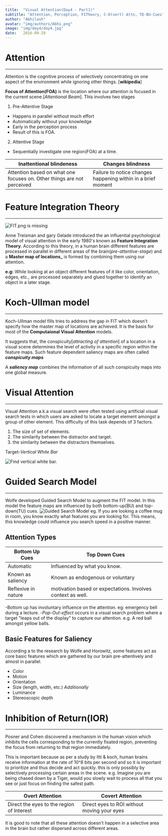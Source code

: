 ```yaml
---
title:  "Visual Attention(Day4 - Part1)"
subtitle: "Attention, Perception, FITheory, C-O(vert) Attn, TD-BU-Cues"
author: "Abhilash"
avatar: "img/authors/Abhi.png"
image: "img/day4/day4.jpg"
date:   2016-09-29
---
```


# Attention
---
Attention is the cognitive process of selectively concentrating on one aspect of the environment while ignoring other things. [__wikipedia__]

__Focus of Attention(FOA)__ is the location where our attention is focused in the current scene.[_Attentional Beam_]. This involves two stages
1. Pre-Attentive Stage
  * Happens in parallel without much effort
  * Automatically without your knowledge
  * Early in the perception process
  * Result of this is FOA.
2. Attentive Stage
  * Sequentially investigate one region(FOA) at a time.

|Inattentional blindeness| Changes blindness |
|---|---|
|Attention based on what one focuses on. Other things are not perceived | Failure to notice changes happening within in a brief moment|


# Feature Integration Theory
---
![FIT.png is missing](img/day4/FIT.png)

Anne Treisman and gary Gelade introduced the an influential psychological model of visual attention in the early 1980's known as **Feature Integration Theory**. According to this theory, in a human brain different features are processed in parallel in different areas of the brain(_pre-attentive-stage_) and a **Master map of locations_** is formed by combining them using our attention.

**e.g:** While looking at an object different features of it like color, orientation, edges, etc., are processed separately and glued together to identify an object in a later stage.

# Koch-Ullman model
---
Koch-Ullman model fills tries to address the gap in FIT which doesn't specify how the master map of locations are achieved. It is the basis for most of the **Computaional Visual Attention** models.

It suggests that, the conspicuity[_attracting of attention_] of a location in a visual scene determines the level of activity in a specific region within the feature maps. Such feature dependent saliency maps are often called **_conspicuity maps_**

A **_saliency map_** combines the information of all such conspicuity maps into one global measure.

# Visual Attention
---
Visual Attention a.k.a visual search were often tested using artificial visual search tests in which users are asked to locate a target element amongst a group of other element. This difficulty of this task depends of 3 factors.
1. The size of set of elements.
2. The similarity between the distractor and target.
3. the similarity between the distractors themselves.

Target-_Vertical White Bar_

![Find vertical white bar.](img/day4/Vis-search.png)

# Guided Search Model
---

Wolfe developed Guided Search Model to augment the FIT model. In this model the feature maps are influenced by both bottom-up(BU) and top-down(TU) cues.
![Guided Search Model](img/day4/GuSM.png)
eg. If you are looking a coffee mug in room, you know exactly what features you are looking for. This means, this knowledge could influence you search speed in a positive manner.

## Attention Types


| Bottom Up Cues | Top Down Cues |
| --- | --- |
| Automatic | Influenced by what you know. |
| Known as saliency | Known as endogenous or voluntary |
| Reflexive in nature | motivation based or expectations. Involves context as well. |

-Bottom up has involuntary influence  on the attention. eg: emergency bell during a lecture.
-_Pop-Out-effect_ occurs in a visual search problem where a target "leaps out of the display" to capture our attention. e.g. A red ball amongst yellow balls.

## Basic Features for Saliency
According a to the research by Wolfe and Horowitz, some features act as core basic features which are gathered by our brain pre-attentively and almost in parallel.

* Color
* Motion
* Orientation
* Size (length, width, etc.)
_Additionally_
* Luminance
* Stereoscopic depth

# Inhibition of Return(IOR)
---
Posner and Cohen discovered a mechanism in the human vision which inhibits the cells corresponding to the currently fixated region, preventing the focus from returning to that region immediately.

This is important because as per a study by Itti & koch, human brains receive information at the rate of 10^8 bits per second and so it is important to prioritize and thus decide and act quickly. this is only possibly by selectively processing certain areas in the scene. e.g. Imagine you are being chased down by a Tiger, would you slowly wait to process all that you see or just focus on finding the safest path.

| Overt Attention | Covert Attention |
| --- | --- |
| Direct the eyes to the region of Interest | Direct eyes to ROI without moving your eyes |


It is good to note that all these attention doesn't happen in a selective area in the brain but rather dispersed across different areas.
